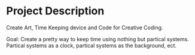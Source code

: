# Project Description
Create Art, Time Keeping device and Code for Creative Coding.
<p> Goal: Create a pretty way to keep time using nothing but partical systems. Partical systems as a clock, partical systems as the background, ect. 
